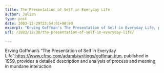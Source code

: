 ```yaml
---
title: The Presentation of Self in Everyday Life
author: Julian
type: post
date: 2003-12-29T23:54:01+00:00
excerpt: "Erving Goffman's The Presentation of Self in Everyday Life, published in 1959, provides a detailed description and analysis of process and meaning in mundane interaction"
url: /2003/12/30/the-presentation-of-self-in-everyday-life/

---
```

Erving Goffman&#8217;s &#8220;The Presentation of Self in Everyday Life&#8221;:https://www.cfmc.com/adamb/writings/goffman.htm, published in 1959, provides a detailed description and analysis of process and meaning in mundane interaction